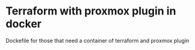 # Terraform with proxmox plugin in docker

Dockefile for those that need a container of terraform and proxmox plugin
